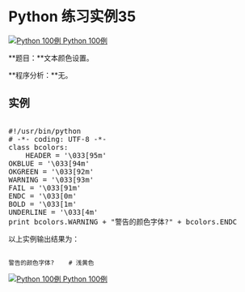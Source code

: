 Python 练习实例35
=============

 [![Python 100例](../images/up.gif)
 Python 100例](python-100-examples.html)


 **题目：**文本颜色设置。

 **程序分析：**无。

  实例
--

 <pre>

#!/usr/bin/python
# -*- coding: UTF-8 -*-
class bcolors:
    HEADER = '\033[95m'
OKBLUE = '\033[94m'
OKGREEN = '\033[92m'
WARNING = '\033[93m'
FAIL = '\033[91m'
ENDC = '\033[0m'
BOLD = '\033[1m'
UNDERLINE = '\033[4m'
print bcolors.WARNING + "警告的颜色字体?" + bcolors.ENDC
</pre>

  以上实例输出结果为：

 
```

警告的颜色字体?    # 浅黄色

```

[![Python 100例](../images/up.gif)
 Python 100例](python-100-examples.html)